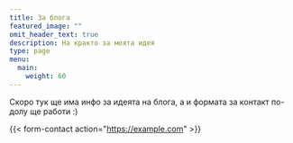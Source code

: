 ```yaml
---
title: За блога
featured_image: ""
omit_header_text: true
description: На кракто за моята идея
type: page
menu:
  main:
    weight: 60
---
```


Скоро тук ще има инфо за идеята на блога, а и формата за контакт по-долу ще работи :)

{{< form-contact action="https://example.com"  >}}
